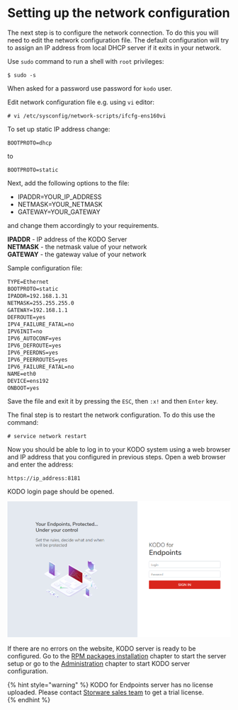 # Setting up the network configuration

The next step is to configure the network connection. To do this you will need to edit the network configuration file. The default configuration will try to assign an IP address from local DHCP server if it exits in your network.

Use `sudo` command to run a shell with `root` privileges:

```text
$ sudo -s
```

When asked for a password use password for `kodo` user.

Edit network configuration file e.g. using `vi` editor:

```text
# vi /etc/sysconfig/network-scripts/ifcfg-ens160vi 
```

To set up static IP address change:

```text
BOOTPROTO=dhcp
```

to

```text
BOOTPROTO=static
```

Next, add the following options to the file:

* IPADDR=YOUR\_IP\_ADDRESS
* NETMASK=YOUR\_NETMASK
* GATEWAY=YOUR\_GATEWAY

and change them accordingly to your requirements.

**IPADDR** - IP address of the KODO Server  
**NETMASK** - the netmask value of your network  
**GATEWAY** - the gateway value of your network

Sample configuration file:

```text
TYPE=Ethernet
BOOTPROTO=static
IPADDR=192.168.1.31
NETMASK=255.255.255.0
GATEWAY=192.168.1.1
DEFROUTE=yes
IPV4_FAILURE_FATAL=no
IPV6INIT=no
IPV6_AUTOCONF=yes
IPV6_DEFROUTE=yes
IPV6_PEERDNS=yes
IPV6_PEERROUTES=yes
IPV6_FAILURE_FATAL=no
NAME=eth0
DEVICE=ens192
ONBOOT=yes
```

Save the file and exit it by pressing the `ESC`, then `:x!` and then `Enter` key.

The final step is to restart the network configuration. To do this use the command:

```text
# service network restart
```

Now you should be able to log in to your KODO system using a web browser and IP address that you configured in previous steps. Open a  web browser and enter the address:

```text
https://ip_address:8181
```

KODO login page should be opened.

![](../../.gitbook/assets/image%20%286%29.png)

If there are no errors on the website, KODO server is ready to be configured. Go to the [RPM packages installation](../installation-with-rpm-packages/) chapter to start the server setup or go to the [Administration](../../configuration/) chapter to start KODO server configuration. 

{% hint style="warning" %}
KODO for Endpoints server has no license uploaded. Please contact [Storware sales team](mailto:sales@storware.eu) to get a trial license.  
{% endhint %}

